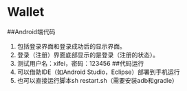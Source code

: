 # Wallet
##Android端代码
1. 包括登录界面和登录成功后的显示界面。
2. 登录（注册）界面底部显示的是登录（注册的状态）。
3. 测试用户名：xifei，密码：123456
##代码运行
1. 可以借助IDE（如Android Studio，Eclipse）部署到手机运行
2. 也可以直接运行脚本sh restart.sh（需要安装adb和gradle）

